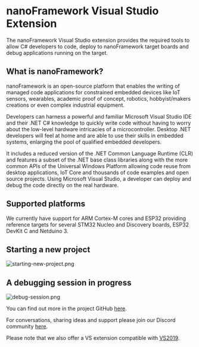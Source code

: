 # nanoFramework Visual Studio Extension

The nanoFramework Visual Studio extension provides the required tools to allow C# developers to code, deploy to nanoFramework target boards and debug applications running on the target.

## What is nanoFramework?

nanoFramework is an open-source platform that enables the writing of managed code applications for constrained embedded devices like IoT sensors, wearables, academic proof of concept, robotics, hobbyist/makers creations or even complex industrial equipment.

Developers can harness a powerful and familiar Microsoft Visual Studio IDE and their .NET C# knowledge to quickly write code without having to worry about the low-level hardware intricacies of a microcontroller. Desktop .NET developers will feel at home and are able to use their skills in embedded systems, enlarging the pool of qualified embedded developers.

It includes a reduced version of the .NET Common Language Runtime (CLR) and features a subset of the .NET base class libraries along with the more common APIs of the Universal Windows Platform allowing code reuse from desktop applications, IoT Core and thousands of code examples and open source projects.
Using Microsoft Visual Studio, a developer can deploy and debug the code directly on the real hardware.

## Supported platforms

We currently have support for ARM Cortex-M cores and ESP32 providing reference targets for several STM32 Nucleo and Discovery boards, ESP32 DevKit C and Netduino 3.

## Starting a new project

![starting-new-project.png](starting-new-project.png)

## A debugging session in progress

![debug-session.png](debug-session.png)

You can find out more in the project GitHub [here](https://github.com/nanoframework).

For conversations, sharing ideas and support please join our Discord community [here](https://discord.gg/gCyBu8T).

Please note that we also offer a VS extension compatible with [VS2019](https://marketplace.visualstudio.com/items?itemName=nanoframework.nanoFramework-VS2019-Extension).
